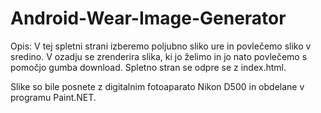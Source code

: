 # Android-Wear-Image-Generator

Opis: V tej spletni strani izberemo poljubno sliko ure in povlečemo sliko v sredino. V ozadju se zrenderira slika, ki jo želimo in jo nato povlečemo s pomočjo gumba download. Spletno stran se odpre se z index.html.

Slike so bile posnete z digitalnim fotoaparato Nikon D500 in obdelane v programu Paint.NET.
